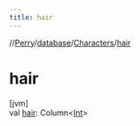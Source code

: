 ```yaml
---
title: hair
---
```

//[Perry](../../../index.html)/[database](../index.html)/[Characters](index.html)/[hair](hair.html)



# hair



[jvm]\
val [hair](hair.html): Column&lt;[Int](https://kotlinlang.org/api/latest/jvm/stdlib/kotlin/-int/index.html)&gt;




